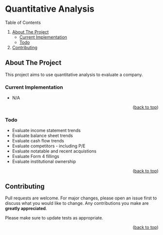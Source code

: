 <div id="top"></div>

<!-- Title -->
# Quantitative Analysis

<!-- TABLE OF CONTENTS -->
<!-- <details> -->
  <summary>Table of Contents</summary>
  <ol>
    <li>
      <a href="#about-the-project">About The Project</a>
      <ul>
        <li><a href="#current-implementation">Current Implementation</a></li>
        <li><a href="#todo">Todo</a></li>
        <!--<li><a href="#built-with">Built With</a></li>--!>
      </ul>
    </li>
    <!-- <li>
      <a href="#getting-started">Getting Started</a>
      <ul>
        <li><a href="#prerequisites">Prerequisites</a></li>
        <li><a href="#installation">Installation</a></li>
      </ul>
    </li>
    <li><a href="#usage">Usage</a></li> -->
    <li><a href="#contributing">Contributing</a></li>
    <!-- <li><a href="#contact">Contact</a></li> -->
  </ol>
<!-- </details> -->

<!-- ABOUT THE PROJECT -->
## About The Project

This project aims to use quantitative analysis to evaluate a company.

### Current Implementation
  * N/A

<p align="right">(<a href="#top">back to top</a>)</p>

### Todo
  * Evaluate income statement trends
  * Evaluate balance sheet trends
  * Evaluate cash flow trends
  * Evaluate competitors - including P/E
  * Evaluate notatable and recent acquistions
  * Evaluate Form 4 fillings
  * Evaluate institutional ownership

<p align="right">(<a href="#top">back to top</a>)</p>

<!-- ### Built With 
<p align="right">(<a href="#top">back to top</a>)</p> --!>

<!-- GETTING STARTED -->
<!-- ## Getting Started

This is an example of how you may give instructions on setting up your project locally.
To get a local copy up and running follow these simple example steps.

### Prerequisites

This is an example of how to list things you need to use the software and how to install them.
* npm
  ```sh
  npm install npm@latest -g
  ```

### Installation

1. Get a free API Key at [https://example.com](https://example.com)
2. Clone the repo
   ```sh
   git clone https://github.com/github_username/repo_name.git
   ```
3. Install NPM packages
   ```sh
   npm install
   ```
4. Enter your API in `config.js`
   ```js
   const API_KEY = 'ENTER YOUR API';
   ```

<p align="right">(<a href="#top">back to top</a>)</p> -->



<!-- USAGE EXAMPLES -->
<!-- ## Usage

Use this space to show useful examples of how a project can be used. Additional screenshots, code examples and demos work well in this space. You may also link to more resources.

_For more examples, please refer to the [Documentation](https://example.com)_

<p align="right">(<a href="#top">back to top</a>)</p> -->




<!-- CONTRIBUTING -->
## Contributing

Pull requests are welcome. For major changes, please open an issue first to discuss what you would like to change. Any contributions you make are **greatly appreciated**.

Please make sure to update tests as appropriate.

<p align="right">(<a href="#top">back to top</a>)</p>